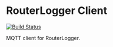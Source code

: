RouterLogger Client
===================

[![Build Status](https://travis-ci.org/Albertus82/RouterLoggerClient.svg?branch=master)](https://travis-ci.org/Albertus82/RouterLoggerClient)

MQTT client for RouterLogger.
